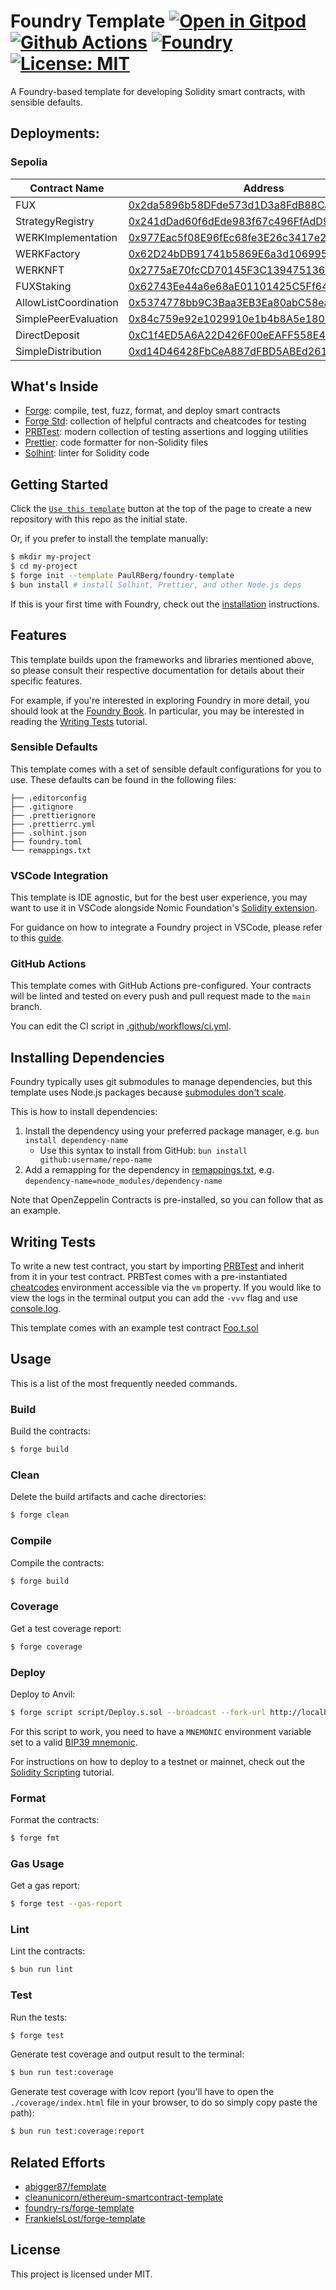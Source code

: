 # Foundry Template [![Open in Gitpod][gitpod-badge]][gitpod] [![Github Actions][gha-badge]][gha] [![Foundry][foundry-badge]][foundry] [![License: MIT][license-badge]][license]

[gitpod]: https://gitpod.io/#https://github.com/bitbeckers/fux-workstream-6551
[gitpod-badge]: https://img.shields.io/badge/Gitpod-Open%20in%20Gitpod-FFB45B?logo=gitpod
[gha]: https://github.com/bitbeckers/fux-workstream-6551/actions
[gha-badge]: https://github.com/bitbeckers/fux-workstream-6551/actions/workflows/ci.yml/badge.svg
[foundry]: https://getfoundry.sh/
[foundry-badge]: https://img.shields.io/badge/Built%20with-Foundry-FFDB1C.svg
[license]: https://opensource.org/licenses/MIT
[license-badge]: https://img.shields.io/badge/License-MIT-blue.svg

A Foundry-based template for developing Solidity smart contracts, with sensible defaults.

## Deployments:

### Sepolia

| Contract Name         | Address                                                                                                                        |
| --------------------- | ------------------------------------------------------------------------------------------------------------------------------ |
| FUX                   | [0x2da5896b58DFde573d1D3a8FdB88Ca22b371c7e4](https://sepolia.etherscan.io/address/0x2da5896b58DFde573d1D3a8FdB88Ca22b371c7e4)  |
| StrategyRegistry      | [0x241dDad60f6dEde983f67c496FfAdD9a1cBf3f2f](https://sepolia.etherscan.io/address/0x241dDad60f6dEde983f67c496FfAdD9a1cBf3f2f)  |
| WERKImplementation    | [0x977Eac5f08E96fEc68fe3E26c3417e23C112A97d](https://sepolia.etherscan.io/address/0x977Eac5f08E96fEc68fe3E26c3417e23C112A97d)  |
| WERKFactory           | [0x62D24bDB91741b5869E6a3d1069954B3A3C0F9e8](https://sepolia.etherscan.io/address/0x62D24bDB91741b5869E6a3d1069954B3A3C0F9e8)  |
| WERKNFT               | [0x2775aE70fcCD70145F3C13947513609d3fEB60fa](https://sepolia.etherscan.io/address/0x2775aE70fcCD70145F3C13947513609d3fEB60fa)  |
| FUXStaking            | [0x62743Ee44a6e68aE01101425C5Ff64a35bC6d621](https://sepolia.etherscan.io/address/0x62743Ee44a6e68aE01101425C5Ff64a35bC6d621)  |
| AllowListCoordination | [0x5374778bb9C3Baa3EB3Ea80abC58ea981A355960](https://sepolia.etherscan.io/address/0x5374778bb9C3Baa3EB3Ea80abC58ea981A355960)  |
| SimplePeerEvaluation  | [0x84c759e92e1029910e1b4b8A5e1806A71Aaa4a4d](https://sepolia.etherscan.io/address/0x84c759e92e1029910e1b4b8A5e1806A71Aaa4a4d)  |
| DirectDeposit         | [0xC1f4ED5A6A22D426F00eEAFF558E4C175cF7C86C](https://sepolia.etherscan.io/address/0xC1f4ED5A6A22D426F00eEAFF558E4C175cF7C86C)  |
| SimpleDistribution    | [0xd14D46428FbCeA887dFBD5ABEd261cf9b0Bd47f4.](https://sepolia.etherscan.io/address/0xd14D46428FbCeA887dFBD5ABEd261cf9b0Bd47f4) |

## What's Inside

- [Forge](https://github.com/foundry-rs/foundry/blob/master/forge): compile, test, fuzz, format, and deploy smart
  contracts
- [Forge Std](https://github.com/foundry-rs/forge-std): collection of helpful contracts and cheatcodes for testing
- [PRBTest](https://github.com/PaulRBerg/prb-test): modern collection of testing assertions and logging utilities
- [Prettier](https://github.com/prettier/prettier): code formatter for non-Solidity files
- [Solhint](https://github.com/protofire/solhint): linter for Solidity code

## Getting Started

Click the [`Use this template`](https://github.com/PaulRBerg/foundry-template/generate) button at the top of the page to
create a new repository with this repo as the initial state.

Or, if you prefer to install the template manually:

```sh
$ mkdir my-project
$ cd my-project
$ forge init --template PaulRBerg/foundry-template
$ bun install # install Solhint, Prettier, and other Node.js deps
```

If this is your first time with Foundry, check out the
[installation](https://github.com/foundry-rs/foundry#installation) instructions.

## Features

This template builds upon the frameworks and libraries mentioned above, so please consult their respective documentation
for details about their specific features.

For example, if you're interested in exploring Foundry in more detail, you should look at the
[Foundry Book](https://book.getfoundry.sh/). In particular, you may be interested in reading the
[Writing Tests](https://book.getfoundry.sh/forge/writing-tests.html) tutorial.

### Sensible Defaults

This template comes with a set of sensible default configurations for you to use. These defaults can be found in the
following files:

```text
├── .editorconfig
├── .gitignore
├── .prettierignore
├── .prettierrc.yml
├── .solhint.json
├── foundry.toml
└── remappings.txt
```

### VSCode Integration

This template is IDE agnostic, but for the best user experience, you may want to use it in VSCode alongside Nomic
Foundation's [Solidity extension](https://marketplace.visualstudio.com/items?itemName=NomicFoundation.hardhat-solidity).

For guidance on how to integrate a Foundry project in VSCode, please refer to this
[guide](https://book.getfoundry.sh/config/vscode).

### GitHub Actions

This template comes with GitHub Actions pre-configured. Your contracts will be linted and tested on every push and pull
request made to the `main` branch.

You can edit the CI script in [.github/workflows/ci.yml](./.github/workflows/ci.yml).

## Installing Dependencies

Foundry typically uses git submodules to manage dependencies, but this template uses Node.js packages because
[submodules don't scale](https://twitter.com/PaulRBerg/status/1736695487057531328).

This is how to install dependencies:

1. Install the dependency using your preferred package manager, e.g. `bun install dependency-name`
   - Use this syntax to install from GitHub: `bun install github:username/repo-name`
2. Add a remapping for the dependency in [remappings.txt](./remappings.txt), e.g.
   `dependency-name=node_modules/dependency-name`

Note that OpenZeppelin Contracts is pre-installed, so you can follow that as an example.

## Writing Tests

To write a new test contract, you start by importing [PRBTest](https://github.com/PaulRBerg/prb-test) and inherit from
it in your test contract. PRBTest comes with a pre-instantiated [cheatcodes](https://book.getfoundry.sh/cheatcodes/)
environment accessible via the `vm` property. If you would like to view the logs in the terminal output you can add the
`-vvv` flag and use [console.log](https://book.getfoundry.sh/faq?highlight=console.log#how-do-i-use-consolelog).

This template comes with an example test contract [Foo.t.sol](./test/Foo.t.sol)

## Usage

This is a list of the most frequently needed commands.

### Build

Build the contracts:

```sh
$ forge build
```

### Clean

Delete the build artifacts and cache directories:

```sh
$ forge clean
```

### Compile

Compile the contracts:

```sh
$ forge build
```

### Coverage

Get a test coverage report:

```sh
$ forge coverage
```

### Deploy

Deploy to Anvil:

```sh
$ forge script script/Deploy.s.sol --broadcast --fork-url http://localhost:8545
```

For this script to work, you need to have a `MNEMONIC` environment variable set to a valid
[BIP39 mnemonic](https://iancoleman.io/bip39/).

For instructions on how to deploy to a testnet or mainnet, check out the
[Solidity Scripting](https://book.getfoundry.sh/tutorials/solidity-scripting.html) tutorial.

### Format

Format the contracts:

```sh
$ forge fmt
```

### Gas Usage

Get a gas report:

```sh
$ forge test --gas-report
```

### Lint

Lint the contracts:

```sh
$ bun run lint
```

### Test

Run the tests:

```sh
$ forge test
```

Generate test coverage and output result to the terminal:

```sh
$ bun run test:coverage
```

Generate test coverage with lcov report (you'll have to open the `./coverage/index.html` file in your browser, to do so
simply copy paste the path):

```sh
$ bun run test:coverage:report
```

## Related Efforts

- [abigger87/femplate](https://github.com/abigger87/femplate)
- [cleanunicorn/ethereum-smartcontract-template](https://github.com/cleanunicorn/ethereum-smartcontract-template)
- [foundry-rs/forge-template](https://github.com/foundry-rs/forge-template)
- [FrankieIsLost/forge-template](https://github.com/FrankieIsLost/forge-template)

## License

This project is licensed under MIT.
